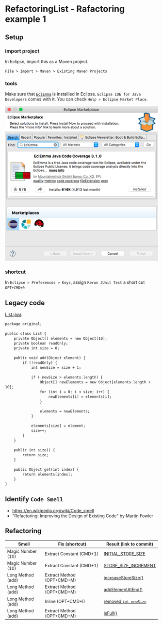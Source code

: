 # RefactoringList - Rafactoring example 1


## Setup 

### import project

In Eclipse, import this as a Maven project.

`File > Import > Maven > Existing Maven Projects`

### tools
Make sure that [`EclEmma`](https://www.eclemma.org) is installled in Eclipse. `Eclipse IDE for Java Developers` comes with it.
You can check `Help > Eclipse Market Place`.

![pic/EclEmma.png](pic/EclEmma.png)

### shortcut

In `Eclipse > Preferences > Keys`, assign `Rerun JUnit Test` a short cut `OPT+CMD+0`

## Legacy code

[List.java](src/main/java/original/List.java)

```
package original;

public class List {
	private Object[] elements = new Object[10];
	private boolean readOnly;
	private int size = 0;

	public void add(Object element) {
		if (!readOnly) {
			int newSize = size + 1;
			
			if ( newSize > elements.length) {
				Object[] newElements = new Object[elements.length + 10];
				for (int i = 0; i < size; i++) {
					newElements[i] = elements[i];
				}

				elements = newElements;
			}

			elements[size] = element;
			size++;
		}
	}

	public int size() {
		return size;
	}

	public Object get(int index) {
		return elements[index];
	}
}
```

## Identify `Code Smell`

* https://en.wikipedia.org/wiki/Code_smell
* "Refactoring: Improving the Design of Existing Code" by Martin Fowler


## Refactoring

| Smell        | Fix (shortcut) |  Result (link to commit)
| ------------- | ------------- | ------------- | 
| Magic Number  (10)   | Extract Constant (CMD+1) |  [INITIAL_STORE_SIZE](https://github.com/ys7yoo/RefactoringList/commit/fe7aab2e1da8b36f0cb64c94811b9f319c728a71) |
| Magic Number  (10)   | Extract Constant (CMD+1) | [STORE_SIZE_INCREMENT](https://github.com/ys7yoo/RefactoringList/commit/fe7aab2e1da8b36f0cb64c94811b9f319c728a71) | 
| Long Method (add)   | Extract Method (OPT+CMD+M) | [increaseStoreSize()](https://github.com/ys7yoo/RefactoringList/commit/0e37d3df78d4c769876b05636dcc758e92d5dbad) | 
| Long Method (add)   | Extract Method (OPT+CMD+M) | [addElementAtEnd()](https://github.com/ys7yoo/RefactoringList/commit/708b3b6fed259683d31e3cdf82d42cc13a7821a8) | 
| Long Method (add)   | Inline (OPT+CMD+I) | [removed `int newSize`](https://github.com/ys7yoo/RefactoringList/commit/ff9aa1fee586fe7b37ce23f37d423a46f9268fd2) | 
| Long Method (add)   | Extract Method (OPT+CMD+M) | [isFull()](https://github.com/ys7yoo/RefactoringList/commit/ab4970d0bdc7409b0f0f0740d8bc398339369985) | 
